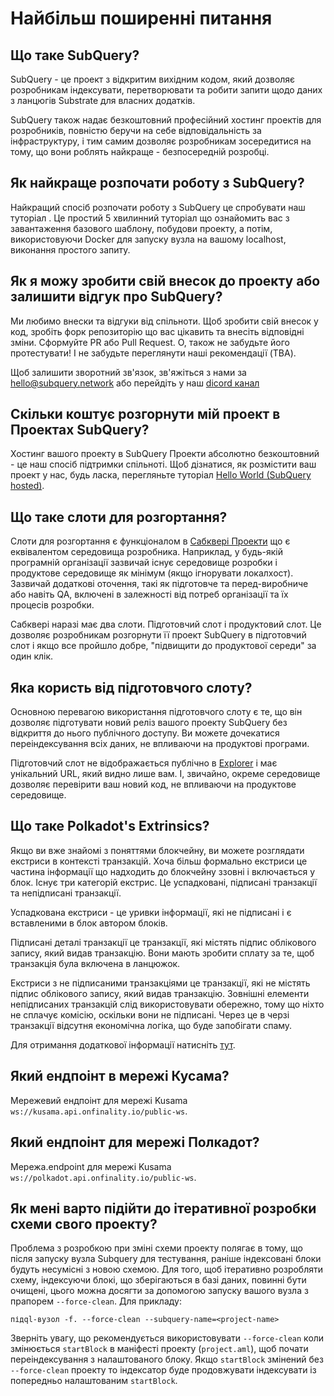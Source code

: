 # Найбільш поширенні питання

## Що таке SubQuery?

SubQuery - це проект з відкритим вихідним кодом, який дозволяє розробникам індексувати, перетворювати та робити запити щодо даних з ланцюгів Substrate для власних додатків.

SubQuery також надає безкоштовний професійний хостинг проектів для розробників, повністю беручи на себе відповідальність за інфраструктуру, і тим самим дозволяє розробникам зосередитися на тому, що вони роблять найкраще - безпосередній розробці.

## Як найкраще розпочати роботу з SubQuery?

Найкращий спосіб розпочати роботу з SubQuery це спробувати наш туторіал <Hello world>. Це простий 5 хвилинний туторіал що ознайомить вас з завантаження базового шаблону, побудови проекту, а потім, використовуючи Docker для запуску вузла на вашому localhost, виконання простого запиту.

## Як я можу зробити свій внесок до проекту або залишити відгук про SubQuery?

Ми любимо внески та відгуки від спільноти. Щоб зробити свій внесок у код, зробіть форк репозиторію що вас цікавить та внесіть відповідні зміни. Сформуйте PR або Pull Request. О, також не забудьте його протестувати! І не забудьте переглянути наші рекомендації (TBA).

Щоб залишити зворотний зв'язок, зв'яжіться з нами за hello@subquery.network або перейдіть у наш [dicord канал](https://discord.com/invite/78zg8aBSMG)

## Скільки коштує розгорнути мій проект в Проектах SubQuery?

Хостинг вашого проекту в SubQuery Проекти абсолютно безкоштовний - це наш спосіб підтримки спільноті. Щоб дізнатися, як розмістити ваш проект у нас, будь ласка, перегляньте туторіал [Hello World (SubQuery hosted)](../quickstart/helloworld-hosted.md).

## Що таке слоти для розгортання?

Слоти для розгортання є функціоналом в [Сабквері Проекти](https://project.subquery.network) що є еквівалентом середовища розробника. Наприклад, у будь-якій програмній організації зазвичай існує середовище розробки і продуктове середовище як мінімум (якщо ігнорувати локалхост). Зазвичай додаткові оточення, такі як підготовче та перед-виробниче або навіть QA, включені в залежності від потреб організації та їх процесів розробки.

Сабквері наразі має два слоти. Підготовчий слот і продуктовий слот. Це дозволяє розробникам розгорнути її проект SubQuery в підготовчий слот і якщо все пройшло добре, "підвищити до продуктової середи" за один клік.

## Яка користь від підготовчого слоту?

Основною перевагою використання підготовчого слоту є те, що він дозволяє підготувати новий реліз вашого проекту SubQuery без відкриття до нього публічного доступу. Ви можете дочекатися переіндексування всіх даних, не впливаючи на продуктові програми.

Підготовчий слот не відображається публічно в [Explorer](https://explorer.subquery.network/) і має унікальний URL, який видно лише вам. І, звичайно, окреме середовище дозволяє перевірити ваш новий код, не впливаючи на продуктове середовище.

## Що таке Polkadot's Extrinsics?

Якщо ви вже знайомі з поняттями блокчейну, ви можете розглядати екстриси в контексті транзакцій. Хоча більш формально екстриси це частина інформації що надходить до блокчейну ззовні і включається у блок. Існує три категорій екстрис. Це успадковані, підписані транзакції та непідписані транзакції.

Успадкована екстриси - це уривки інформації, які не підписані і є вставленими в блок автором блоків.

Підписані деталі транзакції це транзакції, які містять підпис облікового запису, який видав транзакцію. Вони мають зробити сплату за те, щоб транзакція була включена в ланцюжок.

Екстриси з не підписаними транзакціями це транзакції, які не містять підпис облікового запису, який видав транзакцію. Зовнішні елементи непідписаних транзакцій слід використовувати обережно, тому що ніхто не сплачує комісію, оскільки вони не підписані. Через це в черзі транзакції відсутня економічна логіка, що буде запобігати спаму.

Для отримання додаткової інформації натисніть [тут](https://substrate.dev/docs/en/knowledgebase/learn-substrate/extrinsics).

## Який ендпоінт в мережі Кусама?

Мережевий ендпоінт для мережі Kusama `ws://kusama.api.onfinality.io/public-ws`.

## Який ендпоінт для мережі Полкадот?

Мережа.endpoint для мережі Kusama `ws://polkadot.api.onfinality.io/public-ws`.

## Як мені варто підійти до ітеративної розробки схеми свого проекту?

Проблема з розробкою при зміні схеми проекту полягає в тому, що після запуску вузла Subquery для тестування, раніше індексовані блоки будуть несумісні з новою схемою. Для того, щоб ітеративно розробляти схему, індексуючи блокі, що зберігаються в базі даних, повинні бути очищені, цього можна досягти за допомогою запуску вашого вузла з прапорем `--force-clean`. Для прикладу:

```shell
підql-вузол -f. --force-clean --subquery-name=<project-name>
```

Зверніть увагу, що рекомендується використовувати `--force-clean` коли змінюється `startBlock` в маніфесті проекту (`project.aml`), щоб почати переіндексування з налаштованого блоку. Якщо `startBlock` змінений без `--force-clean` проекту то індексатор буде продовжувати індексувати із попередньо налаштованим `startBlock`.
